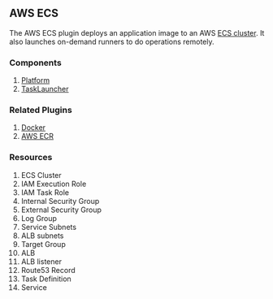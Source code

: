 ## AWS ECS

The AWS ECS plugin deploys an application image to an AWS [ECS cluster](https://aws.amazon.com/ecs/getting-started/).
It also launches on-demand runners to do operations remotely.

### Components

1. [Platform](/waypoint/integrations/hashicorp/aws-ecs/latest/components/platform)
2. [TaskLauncher](/waypoint/integrations/hashicorp/aws-ecs/latest/components/task)

### Related Plugins

1. [Docker](/waypoint/integrations/hashicorp/docker)
2. [AWS ECR](/waypoint/integrations/hashicorp/aws-ecr)

### Resources

1. ECS Cluster
2. IAM Execution Role
3. IAM Task Role
4. Internal Security Group
5. External Security Group
6. Log Group
7. Service Subnets
8. ALB subnets
9. Target Group
10. ALB
11. ALB listener
12. Route53 Record
13. Task Definition
14. Service
